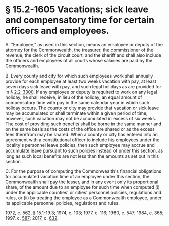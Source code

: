 # § 15.2-1605 Vacations; sick leave and compensatory time for certain officers and employees.

<p>A. "Employee," as used in this section, means an employee or deputy of the attorney for the Commonwealth, the treasurer, the commissioner of the revenue, the clerk of the circuit court, and the sheriff and shall also include the officers and employees of all courts whose salaries are paid by the Commonwealth.</p><p>B. Every county and city for which such employees work shall annually provide for each employee at least two weeks vacation with pay, at least seven days sick leave with pay, and such legal holidays as are provided for in § <a href='http://law.lis.virginia.gov/vacode/2.2-3300/'>2.2-3300</a>. If any employee or deputy is required to work on any legal holiday, he shall receive, in lieu of the holiday, an equal amount of compensatory time with pay in the same calendar year in which such holiday occurs. The county or city may provide that vacation or sick leave may be accumulated or shall terminate within a given period of time; however, such vacation may not be accumulated in excess of six weeks. The cost of providing such benefits shall be borne in the same manner and on the same basis as the costs of the office are shared or as the excess fees therefrom may be shared. When a county or city has entered into an agreement with a constitutional officer to include his employees under the locality's personnel leave policies, then such employee may accrue and accumulate leave pursuant to such policies instead of under this section, as long as such local benefits are not less than the amounts as set out in this section.</p><p>C. For the purpose of computing the Commonwealth's financial obligations for accumulated vacation time of an employee under this section, the Commonwealth shall pay the lesser, and in any event only its proportional share, of the amount due to an employee for such time when computed (i) under the applicable counties' or cities' personnel policies, regulations and rules, or (ii) by treating the employee as a Commonwealth employee, under its applicable personnel policies, regulations and rules.</p><p>1972, c. 562, § 15.1-19.3; 1974, c. 103; 1977, c. 116; 1980, c. 547; 1984, c. 365; 1997, c. <a href='http://lis.virginia.gov/cgi-bin/legp604.exe?971+ful+CHAP0587'>587</a>; 2017, c. <a href='http://lis.virginia.gov/cgi-bin/legp604.exe?171+ful+CHAP0632'>632</a>.</p>